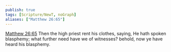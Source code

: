 ```yaml
---
publish: true
tags: [Scripture/NewT, noGraph]
aliases: ["Matthew 26:65"]
---
```

[Matthew 26:65](https://churchofjesuschrist.org/study/scriptures/nt/matt/26?lang=eng&id=p65#p65) Then the high priest rent his clothes, saying, He hath spoken blasphemy; what further need have we of witnesses? behold, now ye have heard his blasphemy.
